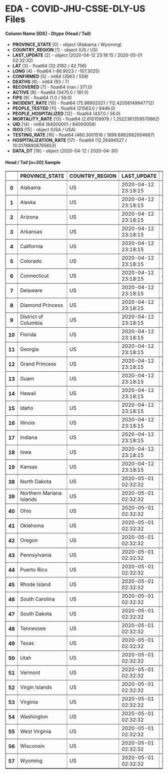 # EDA - COVID-JHU-CSSE-DLY-US Files 

#### Column Name [IDX] -  Dtype (Head / Tail) 
- **PROVINCE_STATE** [0] - object (Alabama / Wyoming) 
- **COUNTRY_REGION** [1] - object (US / US) 
- **LAST_UPDATE** [2] - object (2020-04-12 23:18:15 / 2020-05-01 02:32:32) 
- **LAT** [3] - float64 (32.3182 / 42.756) 
- **LONG** [4] - float64 (-86.9023 / -107.3025) 
- **CONFIRMED** [5] - int64 (3563 / 559) 
- **DEATHS** [6] - int64 (93 / 7) 
- **RECOVERED** [7] - float64 (nan / 371.0) 
- **ACTIVE** [8] - float64 (3470.0 / 181.0) 
- **FIPS** [9] - float64 (1.0 / 56.0) 
- **INCIDENT_RATE** [10] - float64 (75.98802021 / 112.42056149947712) 
- **PEOPLE_TESTED** [11] - float64 (21583.0 / 9446.0) 
- **PEOPLE_HOSPITALIZED** [12] - float64 (437.0 / 56.0) 
- **MORTALITY_RATE** [13] - float64 (2.610159978 / 1.2522361359570662) 
- **UID** [14] - int64 (84000001 / 84000056) 
- **ISO3** [15] - object (USA / USA) 
- **TESTING_RATE** [16] - float64 (460.3001516 / 1899.6862682004667) 
- **HOSPITALIZATION_RATE** [17] - float64 (12.26494527 / 10.01788908765653) 
- **DATA_DT** [18] - object (2020-04-12 / 2020-04-30) 



#### Head / Tail [n=20] Sample 

<table border="1" class="dataframe">
  <thead>
    <tr style="text-align: right;">
      <th></th>
      <th>PROVINCE_STATE</th>
      <th>COUNTRY_REGION</th>
      <th>LAST_UPDATE</th>
      <th>LAT</th>
      <th>LONG</th>
      <th>CONFIRMED</th>
      <th>DEATHS</th>
      <th>RECOVERED</th>
      <th>ACTIVE</th>
      <th>FIPS</th>
      <th>INCIDENT_RATE</th>
      <th>PEOPLE_TESTED</th>
      <th>PEOPLE_HOSPITALIZED</th>
      <th>MORTALITY_RATE</th>
      <th>UID</th>
      <th>ISO3</th>
      <th>TESTING_RATE</th>
      <th>HOSPITALIZATION_RATE</th>
      <th>DATA_DT</th>
    </tr>
  </thead>
  <tbody>
    <tr>
      <th>0</th>
      <td>Alabama</td>
      <td>US</td>
      <td>2020-04-12 23:18:15</td>
      <td>32.3182</td>
      <td>-86.9023</td>
      <td>3563</td>
      <td>93</td>
      <td>NaN</td>
      <td>3470.0</td>
      <td>1.0</td>
      <td>75.988020</td>
      <td>21583.0</td>
      <td>437.0</td>
      <td>2.610160</td>
      <td>84000001</td>
      <td>USA</td>
      <td>460.300152</td>
      <td>12.264945</td>
      <td>2020-04-12</td>
    </tr>
    <tr>
      <th>1</th>
      <td>Alaska</td>
      <td>US</td>
      <td>2020-04-12 23:18:15</td>
      <td>61.3707</td>
      <td>-152.4044</td>
      <td>272</td>
      <td>8</td>
      <td>66.0</td>
      <td>264.0</td>
      <td>2.0</td>
      <td>45.504049</td>
      <td>8038.0</td>
      <td>31.0</td>
      <td>2.941176</td>
      <td>84000002</td>
      <td>USA</td>
      <td>1344.711576</td>
      <td>11.397059</td>
      <td>2020-04-12</td>
    </tr>
    <tr>
      <th>2</th>
      <td>Arizona</td>
      <td>US</td>
      <td>2020-04-12 23:18:15</td>
      <td>33.7298</td>
      <td>-111.4312</td>
      <td>3542</td>
      <td>115</td>
      <td>NaN</td>
      <td>3427.0</td>
      <td>4.0</td>
      <td>48.662422</td>
      <td>42109.0</td>
      <td>NaN</td>
      <td>3.246753</td>
      <td>84000004</td>
      <td>USA</td>
      <td>578.522286</td>
      <td>NaN</td>
      <td>2020-04-12</td>
    </tr>
    <tr>
      <th>3</th>
      <td>Arkansas</td>
      <td>US</td>
      <td>2020-04-12 23:18:15</td>
      <td>34.9697</td>
      <td>-92.3731</td>
      <td>1280</td>
      <td>27</td>
      <td>367.0</td>
      <td>1253.0</td>
      <td>5.0</td>
      <td>49.439423</td>
      <td>19722.0</td>
      <td>130.0</td>
      <td>2.109375</td>
      <td>84000005</td>
      <td>USA</td>
      <td>761.753354</td>
      <td>10.156250</td>
      <td>2020-04-12</td>
    </tr>
    <tr>
      <th>4</th>
      <td>California</td>
      <td>US</td>
      <td>2020-04-12 23:18:15</td>
      <td>36.1162</td>
      <td>-119.6816</td>
      <td>22795</td>
      <td>640</td>
      <td>NaN</td>
      <td>22155.0</td>
      <td>6.0</td>
      <td>58.137726</td>
      <td>190328.0</td>
      <td>5234.0</td>
      <td>2.812020</td>
      <td>84000006</td>
      <td>USA</td>
      <td>485.423868</td>
      <td>22.961176</td>
      <td>2020-04-12</td>
    </tr>
    <tr>
      <th>5</th>
      <td>Colorado</td>
      <td>US</td>
      <td>2020-04-12 23:18:15</td>
      <td>39.0598</td>
      <td>-105.3111</td>
      <td>7307</td>
      <td>289</td>
      <td>NaN</td>
      <td>7018.0</td>
      <td>8.0</td>
      <td>128.943729</td>
      <td>34873.0</td>
      <td>1376.0</td>
      <td>3.955112</td>
      <td>84000008</td>
      <td>USA</td>
      <td>615.389991</td>
      <td>18.831258</td>
      <td>2020-04-12</td>
    </tr>
    <tr>
      <th>6</th>
      <td>Connecticut</td>
      <td>US</td>
      <td>2020-04-12 23:18:15</td>
      <td>41.5978</td>
      <td>-72.7554</td>
      <td>12035</td>
      <td>554</td>
      <td>NaN</td>
      <td>11481.0</td>
      <td>9.0</td>
      <td>337.560483</td>
      <td>41220.0</td>
      <td>1654.0</td>
      <td>4.603241</td>
      <td>84000009</td>
      <td>USA</td>
      <td>1156.148159</td>
      <td>13.743249</td>
      <td>2020-04-12</td>
    </tr>
    <tr>
      <th>7</th>
      <td>Delaware</td>
      <td>US</td>
      <td>2020-04-12 23:18:15</td>
      <td>39.3185</td>
      <td>-75.5071</td>
      <td>1625</td>
      <td>35</td>
      <td>191.0</td>
      <td>1590.0</td>
      <td>10.0</td>
      <td>166.878217</td>
      <td>11103.0</td>
      <td>190.0</td>
      <td>2.153846</td>
      <td>84000010</td>
      <td>USA</td>
      <td>1140.214672</td>
      <td>11.692308</td>
      <td>2020-04-12</td>
    </tr>
    <tr>
      <th>8</th>
      <td>Diamond Princess</td>
      <td>US</td>
      <td>2020-04-12 23:18:15</td>
      <td>NaN</td>
      <td>NaN</td>
      <td>49</td>
      <td>0</td>
      <td>0.0</td>
      <td>49.0</td>
      <td>888.0</td>
      <td>NaN</td>
      <td>NaN</td>
      <td>NaN</td>
      <td>0.000000</td>
      <td>84088888</td>
      <td>USA</td>
      <td>NaN</td>
      <td>NaN</td>
      <td>2020-04-12</td>
    </tr>
    <tr>
      <th>9</th>
      <td>District of Columbia</td>
      <td>US</td>
      <td>2020-04-12 23:18:15</td>
      <td>38.8974</td>
      <td>-77.0268</td>
      <td>1875</td>
      <td>50</td>
      <td>493.0</td>
      <td>1825.0</td>
      <td>11.0</td>
      <td>265.675190</td>
      <td>10640.0</td>
      <td>NaN</td>
      <td>2.666667</td>
      <td>84000011</td>
      <td>USA</td>
      <td>1507.618148</td>
      <td>NaN</td>
      <td>2020-04-12</td>
    </tr>
    <tr>
      <th>10</th>
      <td>Florida</td>
      <td>US</td>
      <td>2020-04-12 23:18:15</td>
      <td>27.7663</td>
      <td>-81.6868</td>
      <td>19895</td>
      <td>461</td>
      <td>NaN</td>
      <td>19434.0</td>
      <td>12.0</td>
      <td>93.700227</td>
      <td>182753.0</td>
      <td>2772.0</td>
      <td>2.317165</td>
      <td>84000012</td>
      <td>USA</td>
      <td>860.718651</td>
      <td>13.933149</td>
      <td>2020-04-12</td>
    </tr>
    <tr>
      <th>11</th>
      <td>Georgia</td>
      <td>US</td>
      <td>2020-04-12 23:18:15</td>
      <td>33.0406</td>
      <td>-83.6431</td>
      <td>12452</td>
      <td>433</td>
      <td>NaN</td>
      <td>12019.0</td>
      <td>13.0</td>
      <td>122.808141</td>
      <td>54453.0</td>
      <td>2505.0</td>
      <td>3.477353</td>
      <td>84000013</td>
      <td>USA</td>
      <td>537.043983</td>
      <td>20.117250</td>
      <td>2020-04-12</td>
    </tr>
    <tr>
      <th>12</th>
      <td>Grand Princess</td>
      <td>US</td>
      <td>2020-04-12 23:18:15</td>
      <td>NaN</td>
      <td>NaN</td>
      <td>103</td>
      <td>0</td>
      <td>0.0</td>
      <td>103.0</td>
      <td>999.0</td>
      <td>NaN</td>
      <td>NaN</td>
      <td>NaN</td>
      <td>0.000000</td>
      <td>84099999</td>
      <td>USA</td>
      <td>NaN</td>
      <td>NaN</td>
      <td>2020-04-12</td>
    </tr>
    <tr>
      <th>13</th>
      <td>Guam</td>
      <td>US</td>
      <td>2020-04-12 23:18:15</td>
      <td>13.4443</td>
      <td>144.7937</td>
      <td>133</td>
      <td>5</td>
      <td>58.0</td>
      <td>128.0</td>
      <td>66.0</td>
      <td>80.984479</td>
      <td>826.0</td>
      <td>13.0</td>
      <td>3.759398</td>
      <td>316</td>
      <td>GUM</td>
      <td>502.956238</td>
      <td>9.774436</td>
      <td>2020-04-12</td>
    </tr>
    <tr>
      <th>14</th>
      <td>Hawaii</td>
      <td>US</td>
      <td>2020-04-12 23:18:15</td>
      <td>21.0943</td>
      <td>-157.4983</td>
      <td>499</td>
      <td>9</td>
      <td>300.0</td>
      <td>490.0</td>
      <td>15.0</td>
      <td>35.245440</td>
      <td>17968.0</td>
      <td>44.0</td>
      <td>1.803607</td>
      <td>84000015</td>
      <td>USA</td>
      <td>1269.118355</td>
      <td>8.817635</td>
      <td>2020-04-12</td>
    </tr>
    <tr>
      <th>15</th>
      <td>Idaho</td>
      <td>US</td>
      <td>2020-04-12 23:18:15</td>
      <td>44.2405</td>
      <td>-114.4788</td>
      <td>1407</td>
      <td>27</td>
      <td>NaN</td>
      <td>1380.0</td>
      <td>16.0</td>
      <td>87.364335</td>
      <td>14308.0</td>
      <td>131.0</td>
      <td>1.918977</td>
      <td>84000016</td>
      <td>USA</td>
      <td>888.421400</td>
      <td>9.310590</td>
      <td>2020-04-12</td>
    </tr>
    <tr>
      <th>16</th>
      <td>Illinois</td>
      <td>US</td>
      <td>2020-04-12 23:18:15</td>
      <td>40.3495</td>
      <td>-88.9861</td>
      <td>20852</td>
      <td>720</td>
      <td>NaN</td>
      <td>20132.0</td>
      <td>17.0</td>
      <td>177.680782</td>
      <td>100735.0</td>
      <td>3680.0</td>
      <td>3.452906</td>
      <td>84000017</td>
      <td>USA</td>
      <td>858.367234</td>
      <td>17.648187</td>
      <td>2020-04-12</td>
    </tr>
    <tr>
      <th>17</th>
      <td>Indiana</td>
      <td>US</td>
      <td>2020-04-12 23:18:15</td>
      <td>39.8494</td>
      <td>-86.2583</td>
      <td>7928</td>
      <td>343</td>
      <td>NaN</td>
      <td>7585.0</td>
      <td>18.0</td>
      <td>121.149255</td>
      <td>42489.0</td>
      <td>NaN</td>
      <td>4.326438</td>
      <td>84000018</td>
      <td>USA</td>
      <td>649.282380</td>
      <td>NaN</td>
      <td>2020-04-12</td>
    </tr>
    <tr>
      <th>18</th>
      <td>Iowa</td>
      <td>US</td>
      <td>2020-04-12 23:18:15</td>
      <td>42.0115</td>
      <td>-93.2105</td>
      <td>1587</td>
      <td>41</td>
      <td>674.0</td>
      <td>1546.0</td>
      <td>19.0</td>
      <td>60.556040</td>
      <td>17592.0</td>
      <td>129.0</td>
      <td>2.583491</td>
      <td>84000019</td>
      <td>USA</td>
      <td>671.267705</td>
      <td>8.128544</td>
      <td>2020-04-12</td>
    </tr>
    <tr>
      <th>19</th>
      <td>Kansas</td>
      <td>US</td>
      <td>2020-04-12 23:18:15</td>
      <td>38.5266</td>
      <td>-96.7265</td>
      <td>1344</td>
      <td>56</td>
      <td>NaN</td>
      <td>1288.0</td>
      <td>20.0</td>
      <td>55.116121</td>
      <td>13253.0</td>
      <td>298.0</td>
      <td>4.166667</td>
      <td>84000020</td>
      <td>USA</td>
      <td>543.492525</td>
      <td>22.172619</td>
      <td>2020-04-12</td>
    </tr>
    <tr>
      <th>38</th>
      <td>North Dakota</td>
      <td>US</td>
      <td>2020-05-01 02:32:32</td>
      <td>47.5289</td>
      <td>-99.7840</td>
      <td>1067</td>
      <td>19</td>
      <td>458.0</td>
      <td>590.0</td>
      <td>38.0</td>
      <td>175.951242</td>
      <td>27460.0</td>
      <td>85.0</td>
      <td>1.780694</td>
      <td>84000038</td>
      <td>USA</td>
      <td>4528.229703</td>
      <td>7.966261</td>
      <td>2020-04-30</td>
    </tr>
    <tr>
      <th>39</th>
      <td>Northern Mariana Islands</td>
      <td>US</td>
      <td>2020-05-01 02:32:32</td>
      <td>15.0979</td>
      <td>145.6739</td>
      <td>14</td>
      <td>2</td>
      <td>12.0</td>
      <td>0.0</td>
      <td>69.0</td>
      <td>25.388075</td>
      <td>599.0</td>
      <td>NaN</td>
      <td>14.285714</td>
      <td>580</td>
      <td>MNP</td>
      <td>1086.246917</td>
      <td>NaN</td>
      <td>2020-04-30</td>
    </tr>
    <tr>
      <th>40</th>
      <td>Ohio</td>
      <td>US</td>
      <td>2020-05-01 02:32:32</td>
      <td>40.3888</td>
      <td>-82.7649</td>
      <td>18027</td>
      <td>976</td>
      <td>0.0</td>
      <td>17051.0</td>
      <td>39.0</td>
      <td>161.331894</td>
      <td>133890.0</td>
      <td>3533.0</td>
      <td>5.414101</td>
      <td>84000039</td>
      <td>USA</td>
      <td>1198.243042</td>
      <td>19.598380</td>
      <td>2020-04-30</td>
    </tr>
    <tr>
      <th>41</th>
      <td>Oklahoma</td>
      <td>US</td>
      <td>2020-05-01 02:32:32</td>
      <td>35.5653</td>
      <td>-96.9289</td>
      <td>3618</td>
      <td>222</td>
      <td>2401.0</td>
      <td>995.0</td>
      <td>40.0</td>
      <td>98.916403</td>
      <td>63422.0</td>
      <td>703.0</td>
      <td>6.135987</td>
      <td>84000040</td>
      <td>USA</td>
      <td>1733.962447</td>
      <td>19.430625</td>
      <td>2020-04-30</td>
    </tr>
    <tr>
      <th>42</th>
      <td>Oregon</td>
      <td>US</td>
      <td>2020-05-01 02:32:32</td>
      <td>44.5720</td>
      <td>-122.0709</td>
      <td>2510</td>
      <td>103</td>
      <td>0.0</td>
      <td>2407.0</td>
      <td>41.0</td>
      <td>62.639223</td>
      <td>56032.0</td>
      <td>578.0</td>
      <td>4.103586</td>
      <td>84000041</td>
      <td>USA</td>
      <td>1398.327059</td>
      <td>23.027888</td>
      <td>2020-04-30</td>
    </tr>
    <tr>
      <th>43</th>
      <td>Pennsylvania</td>
      <td>US</td>
      <td>2020-05-01 02:32:32</td>
      <td>40.5908</td>
      <td>-77.2098</td>
      <td>47971</td>
      <td>2475</td>
      <td>0.0</td>
      <td>45496.0</td>
      <td>42.0</td>
      <td>381.100389</td>
      <td>221365.0</td>
      <td>NaN</td>
      <td>5.159367</td>
      <td>84000042</td>
      <td>USA</td>
      <td>1758.610151</td>
      <td>NaN</td>
      <td>2020-04-30</td>
    </tr>
    <tr>
      <th>44</th>
      <td>Puerto Rico</td>
      <td>US</td>
      <td>2020-05-01 02:32:32</td>
      <td>18.2208</td>
      <td>-66.5901</td>
      <td>1539</td>
      <td>92</td>
      <td>0.0</td>
      <td>1447.0</td>
      <td>72.0</td>
      <td>52.464574</td>
      <td>10852.0</td>
      <td>NaN</td>
      <td>5.977908</td>
      <td>630</td>
      <td>PRI</td>
      <td>369.945129</td>
      <td>NaN</td>
      <td>2020-04-30</td>
    </tr>
    <tr>
      <th>45</th>
      <td>Rhode Island</td>
      <td>US</td>
      <td>2020-05-01 02:32:32</td>
      <td>41.6809</td>
      <td>-71.5118</td>
      <td>8621</td>
      <td>266</td>
      <td>461.0</td>
      <td>7894.0</td>
      <td>44.0</td>
      <td>813.792465</td>
      <td>63710.0</td>
      <td>896.0</td>
      <td>3.085489</td>
      <td>84000044</td>
      <td>USA</td>
      <td>6014.002781</td>
      <td>10.393226</td>
      <td>2020-04-30</td>
    </tr>
    <tr>
      <th>46</th>
      <td>South Carolina</td>
      <td>US</td>
      <td>2020-05-01 02:32:32</td>
      <td>33.8569</td>
      <td>-80.9450</td>
      <td>6095</td>
      <td>244</td>
      <td>3252.0</td>
      <td>2599.0</td>
      <td>45.0</td>
      <td>120.933140</td>
      <td>56512.0</td>
      <td>1000.0</td>
      <td>4.003281</td>
      <td>84000045</td>
      <td>USA</td>
      <td>1121.275403</td>
      <td>16.406891</td>
      <td>2020-04-30</td>
    </tr>
    <tr>
      <th>47</th>
      <td>South Dakota</td>
      <td>US</td>
      <td>2020-05-01 02:32:32</td>
      <td>44.2998</td>
      <td>-99.4388</td>
      <td>2449</td>
      <td>17</td>
      <td>1573.0</td>
      <td>859.0</td>
      <td>46.0</td>
      <td>332.793399</td>
      <td>17028.0</td>
      <td>173.0</td>
      <td>0.694161</td>
      <td>84000046</td>
      <td>USA</td>
      <td>2313.926500</td>
      <td>7.064108</td>
      <td>2020-04-30</td>
    </tr>
    <tr>
      <th>48</th>
      <td>Tennessee</td>
      <td>US</td>
      <td>2020-05-01 02:32:32</td>
      <td>35.7478</td>
      <td>-86.6923</td>
      <td>10735</td>
      <td>199</td>
      <td>5140.0</td>
      <td>5396.0</td>
      <td>47.0</td>
      <td>163.520428</td>
      <td>168549.0</td>
      <td>1013.0</td>
      <td>1.853749</td>
      <td>84000047</td>
      <td>USA</td>
      <td>2567.415428</td>
      <td>9.436423</td>
      <td>2020-04-30</td>
    </tr>
    <tr>
      <th>49</th>
      <td>Texas</td>
      <td>US</td>
      <td>2020-05-01 02:32:32</td>
      <td>31.0545</td>
      <td>-97.5635</td>
      <td>28727</td>
      <td>812</td>
      <td>12507.0</td>
      <td>15408.0</td>
      <td>48.0</td>
      <td>124.983897</td>
      <td>314790.0</td>
      <td>NaN</td>
      <td>2.826609</td>
      <td>84000048</td>
      <td>USA</td>
      <td>1369.571514</td>
      <td>NaN</td>
      <td>2020-04-30</td>
    </tr>
    <tr>
      <th>50</th>
      <td>Utah</td>
      <td>US</td>
      <td>2020-05-01 02:32:32</td>
      <td>40.1500</td>
      <td>-111.8624</td>
      <td>4672</td>
      <td>46</td>
      <td>1939.0</td>
      <td>2687.0</td>
      <td>49.0</td>
      <td>163.021367</td>
      <td>108501.0</td>
      <td>390.0</td>
      <td>0.984589</td>
      <td>84000049</td>
      <td>USA</td>
      <td>3785.954900</td>
      <td>8.347603</td>
      <td>2020-04-30</td>
    </tr>
    <tr>
      <th>51</th>
      <td>Vermont</td>
      <td>US</td>
      <td>2020-05-01 02:32:32</td>
      <td>44.0459</td>
      <td>-72.7107</td>
      <td>866</td>
      <td>49</td>
      <td>0.0</td>
      <td>817.0</td>
      <td>50.0</td>
      <td>141.829801</td>
      <td>15652.0</td>
      <td>NaN</td>
      <td>5.658199</td>
      <td>84000050</td>
      <td>USA</td>
      <td>2563.418065</td>
      <td>NaN</td>
      <td>2020-04-30</td>
    </tr>
    <tr>
      <th>52</th>
      <td>Virgin Islands</td>
      <td>US</td>
      <td>2020-05-01 02:32:32</td>
      <td>18.3358</td>
      <td>-64.8963</td>
      <td>66</td>
      <td>4</td>
      <td>51.0</td>
      <td>11.0</td>
      <td>78.0</td>
      <td>61.528135</td>
      <td>873.0</td>
      <td>NaN</td>
      <td>6.060606</td>
      <td>850</td>
      <td>VIR</td>
      <td>813.849424</td>
      <td>NaN</td>
      <td>2020-04-30</td>
    </tr>
    <tr>
      <th>53</th>
      <td>Virginia</td>
      <td>US</td>
      <td>2020-05-01 02:32:32</td>
      <td>37.7693</td>
      <td>-78.1700</td>
      <td>15847</td>
      <td>552</td>
      <td>2104.0</td>
      <td>13191.0</td>
      <td>51.0</td>
      <td>200.411522</td>
      <td>91509.0</td>
      <td>3654.0</td>
      <td>3.483309</td>
      <td>84000051</td>
      <td>USA</td>
      <td>1157.282639</td>
      <td>23.057992</td>
      <td>2020-04-30</td>
    </tr>
    <tr>
      <th>54</th>
      <td>Washington</td>
      <td>US</td>
      <td>2020-05-01 02:32:32</td>
      <td>47.4009</td>
      <td>-121.4905</td>
      <td>14327</td>
      <td>814</td>
      <td>0.0</td>
      <td>13513.0</td>
      <td>53.0</td>
      <td>189.776596</td>
      <td>187800.0</td>
      <td>NaN</td>
      <td>5.681580</td>
      <td>84000053</td>
      <td>USA</td>
      <td>2487.613921</td>
      <td>NaN</td>
      <td>2020-04-30</td>
    </tr>
    <tr>
      <th>55</th>
      <td>West Virginia</td>
      <td>US</td>
      <td>2020-05-01 02:32:32</td>
      <td>38.4912</td>
      <td>-80.9545</td>
      <td>1125</td>
      <td>41</td>
      <td>545.0</td>
      <td>539.0</td>
      <td>54.0</td>
      <td>85.034142</td>
      <td>44541.0</td>
      <td>NaN</td>
      <td>3.644444</td>
      <td>84000054</td>
      <td>USA</td>
      <td>3366.671756</td>
      <td>NaN</td>
      <td>2020-04-30</td>
    </tr>
    <tr>
      <th>56</th>
      <td>Wisconsin</td>
      <td>US</td>
      <td>2020-05-01 02:32:32</td>
      <td>44.2685</td>
      <td>-89.6165</td>
      <td>6854</td>
      <td>316</td>
      <td>3352.0</td>
      <td>3186.0</td>
      <td>55.0</td>
      <td>132.455425</td>
      <td>76248.0</td>
      <td>1512.0</td>
      <td>4.610446</td>
      <td>84000055</td>
      <td>USA</td>
      <td>1473.513456</td>
      <td>22.060111</td>
      <td>2020-04-30</td>
    </tr>
    <tr>
      <th>57</th>
      <td>Wyoming</td>
      <td>US</td>
      <td>2020-05-01 02:32:32</td>
      <td>42.7560</td>
      <td>-107.3025</td>
      <td>559</td>
      <td>7</td>
      <td>371.0</td>
      <td>181.0</td>
      <td>56.0</td>
      <td>112.420561</td>
      <td>9446.0</td>
      <td>56.0</td>
      <td>1.252236</td>
      <td>84000056</td>
      <td>USA</td>
      <td>1899.686268</td>
      <td>10.017889</td>
      <td>2020-04-30</td>
    </tr>
  </tbody>
</table>